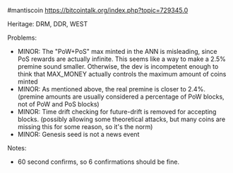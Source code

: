 #mantiscoin https://bitcointalk.org/index.php?topic=729345.0

Heritage: DRM, DDR, WEST

Problems:

* MINOR: The "PoW+PoS" max minted in the ANN is misleading, since PoS rewards are actually infinite. This seems like a way to make a 2.5% premine sound smaller. Otherwise, the dev is incompetent enough to think that MAX_MONEY actually controls the maximum amount of coins minted
* MINOR: As mentioned above, the real premine is closer to 2.4%. (premine amounts are usually considered a percentage of PoW blocks, not of PoW and PoS blocks)
* MINOR: Time drift checking for future-drift is removed for accepting blocks. (possibly allowing some theoretical attacks, but many coins are missing this for some reason, so it's the norm)
* MINOR: Genesis seed is not a news event


Notes:

* 60 second confirms, so 6 confirmations should be fine.


